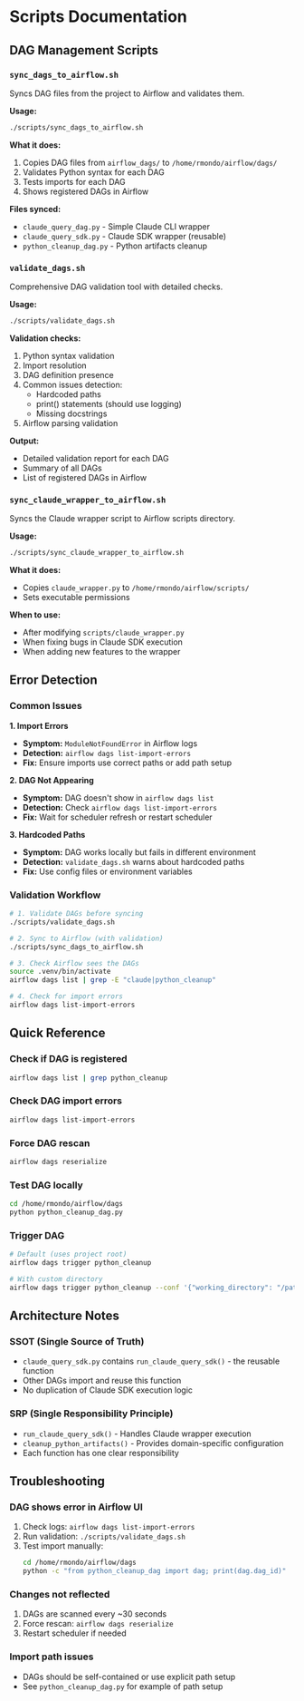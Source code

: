 # Scripts Documentation

## DAG Management Scripts

### `sync_dags_to_airflow.sh`

Syncs DAG files from the project to Airflow and validates them.

**Usage:**
```bash
./scripts/sync_dags_to_airflow.sh
```

**What it does:**
1. Copies DAG files from `airflow_dags/` to `/home/rmondo/airflow/dags/`
2. Validates Python syntax for each DAG
3. Tests imports for each DAG
4. Shows registered DAGs in Airflow

**Files synced:**
- `claude_query_dag.py` - Simple Claude CLI wrapper
- `claude_query_sdk.py` - Claude SDK wrapper (reusable)
- `python_cleanup_dag.py` - Python artifacts cleanup

### `validate_dags.sh`

Comprehensive DAG validation tool with detailed checks.

**Usage:**
```bash
./scripts/validate_dags.sh
```

**Validation checks:**
1. Python syntax validation
2. Import resolution
3. DAG definition presence
4. Common issues detection:
   - Hardcoded paths
   - print() statements (should use logging)
   - Missing docstrings
5. Airflow parsing validation

**Output:**
- Detailed validation report for each DAG
- Summary of all DAGs
- List of registered DAGs in Airflow

### `sync_claude_wrapper_to_airflow.sh`

Syncs the Claude wrapper script to Airflow scripts directory.

**Usage:**
```bash
./scripts/sync_claude_wrapper_to_airflow.sh
```

**What it does:**
- Copies `claude_wrapper.py` to `/home/rmondo/airflow/scripts/`
- Sets executable permissions

**When to use:**
- After modifying `scripts/claude_wrapper.py`
- When fixing bugs in Claude SDK execution
- When adding new features to the wrapper

## Error Detection

### Common Issues

**1. Import Errors**
- **Symptom:** `ModuleNotFoundError` in Airflow logs
- **Detection:** `airflow dags list-import-errors`
- **Fix:** Ensure imports use correct paths or add path setup

**2. DAG Not Appearing**
- **Symptom:** DAG doesn't show in `airflow dags list`
- **Detection:** Check `airflow dags list-import-errors`
- **Fix:** Wait for scheduler refresh or restart scheduler

**3. Hardcoded Paths**
- **Symptom:** DAG works locally but fails in different environment
- **Detection:** `validate_dags.sh` warns about hardcoded paths
- **Fix:** Use config files or environment variables

### Validation Workflow

```bash
# 1. Validate DAGs before syncing
./scripts/validate_dags.sh

# 2. Sync to Airflow (with validation)
./scripts/sync_dags_to_airflow.sh

# 3. Check Airflow sees the DAGs
source .venv/bin/activate
airflow dags list | grep -E "claude|python_cleanup"

# 4. Check for import errors
airflow dags list-import-errors
```

## Quick Reference

### Check if DAG is registered
```bash
airflow dags list | grep python_cleanup
```

### Check DAG import errors
```bash
airflow dags list-import-errors
```

### Force DAG rescan
```bash
airflow dags reserialize
```

### Test DAG locally
```bash
cd /home/rmondo/airflow/dags
python python_cleanup_dag.py
```

### Trigger DAG
```bash
# Default (uses project root)
airflow dags trigger python_cleanup

# With custom directory
airflow dags trigger python_cleanup --conf '{"working_directory": "/path/to/repo"}'
```

## Architecture Notes

### SSOT (Single Source of Truth)
- `claude_query_sdk.py` contains `run_claude_query_sdk()` - the reusable function
- Other DAGs import and reuse this function
- No duplication of Claude SDK execution logic

### SRP (Single Responsibility Principle)
- `run_claude_query_sdk()` - Handles Claude wrapper execution
- `cleanup_python_artifacts()` - Provides domain-specific configuration
- Each function has one clear responsibility

## Troubleshooting

### DAG shows error in Airflow UI
1. Check logs: `airflow dags list-import-errors`
2. Run validation: `./scripts/validate_dags.sh`
3. Test import manually:
   ```bash
   cd /home/rmondo/airflow/dags
   python -c "from python_cleanup_dag import dag; print(dag.dag_id)"
   ```

### Changes not reflected
1. DAGs are scanned every ~30 seconds
2. Force rescan: `airflow dags reserialize`
3. Restart scheduler if needed

### Import path issues
- DAGs should be self-contained or use explicit path setup
- See `python_cleanup_dag.py` for example of path setup
